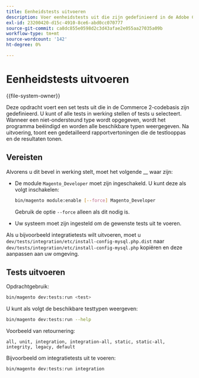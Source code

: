 ```yaml
---
title: Eenheidstests uitvoeren
description: Voer eenheidstests uit die zijn gedefinieerd in de Adobe Commerce-codebasis.
exl-id: 23200420-d15c-4910-8ce6-abd0cc070777
source-git-commit: ca8dc855e0598d2c3d43afae2e055aa27035a09b
workflow-type: tm+mt
source-wordcount: '142'
ht-degree: 0%

---
```


# Eenheidstests uitvoeren

{{file-system-owner}}

Deze opdracht voert een set tests uit die in de Commerce 2-codebasis zijn gedefinieerd. U kunt of alle tests in werking stellen of tests u selecteert. Wanneer een niet-ondersteund type wordt opgegeven, wordt het programma beëindigd en worden alle beschikbare typen weergegeven. Na uitvoering, toont een gedetailleerd rapportvertoningen die de testlooppas en de resultaten tonen.

## Vereisten

Alvorens u dit bevel in werking stelt, moet het volgende __ waar zijn:

- De module `Magento_Developer` moet zijn ingeschakeld. U kunt deze als volgt inschakelen:

  ```bash
  bin/magento module:enable [--force] Magento_Developer
  ```

  Gebruik de optie `--force` alleen als dit nodig is.

- Uw systeem moet zijn ingesteld om de gewenste tests uit te voeren.

Als u bijvoorbeeld integratietests wilt uitvoeren, moet u `dev/tests/integration/etc/install-config-mysql.php.dist` naar `dev/tests/integration/etc/install-config-mysql.php` kopiëren en deze aanpassen aan uw omgeving.

## Tests uitvoeren

Opdrachtgebruik:

```bash
bin/magento dev:tests:run <test>
```

U kunt als volgt de beschikbare testtypen weergeven:

```bash
bin/magento dev:tests:run --help
```

Voorbeeld van retournering:

```
all, unit, integration, integration-all, static, static-all, integrity, legacy, default
```

Bijvoorbeeld om integratietests uit te voeren:

```bash
bin/magento dev:tests:run integration
```
